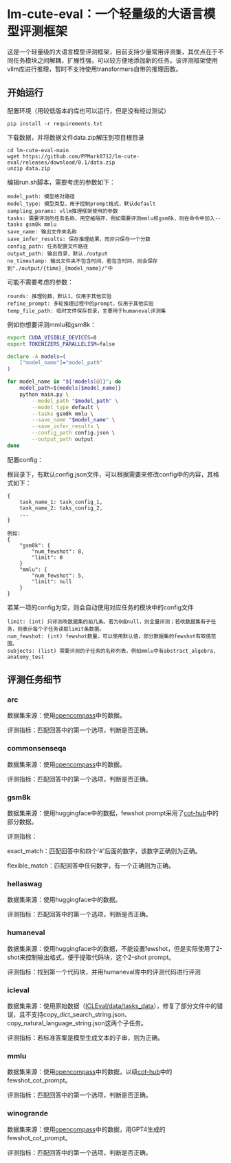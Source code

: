 # lm-cute-eval：一个轻量级的大语言模型评测框架

这是一个轻量级的大语言模型评测框架，目前支持少量常用评测集，其优点在于不同任务模块之间解耦，扩展性强，可以较方便地添加新的任务。该评测框架使用vllm库进行推理，暂时不支持使用transformers自带的推理函数。

## 开始运行

配置环境（用较低版本的库也可以运行，但是没有经过测试）

```
pip install -r requirements.txt
```

下载数据，并将数据文件data.zip解压到项目根目录

```
cd lm-cute-eval-main
wget https://github.com/PPMark0712/lm-cute-eval/releases/download/0.1/data.zip
unzip data.zip
```

编辑run.sh脚本，需要考虑的参数如下：

```
model_path: 模型绝对路径
model_type: 模型类型，用于控制prompt格式，默认default
sampling_params: vllm推理框架使用的参数
tasks: 需要评测的任务名称，用空格隔开，例如需要评测mmlu和gsm8k，则在命令中加入--tasks gsm8k mmlu
save_name: 输出文件夹名称
save_infer_results: 保存推理结果，而非只保存一个分数
config_path: 任务配置文件路径
output_path: 输出目录，默认./output
no_timestamp: 输出文件夹不包含时间，若包含时间，则会保存到"./output/{time}_{model_name}/"中
```

可能不需要考虑的参数：

```
rounds: 推理轮数，默认1，仅用于其他实验
refine_prompt: 多轮推理过程中的prompt，仅用于其他实验
temp_file_path: 临时文件保存目录，主要用于humaneval评测集
```

例如你想要评测mmlu和gsm8k：

```bash
export CUDA_VISIBLE_DEVICES=0
export TOKENIZERS_PARALLELISM=false

declare -A models=(
    ["model_name"]="model_path"
)

for model_name in "${!models[@]}"; do
    model_path=${models[$model_name]}
    python main.py \
        --model_path "$model_path" \
        --model_type default \
        --tasks gsm8k mmlu \
        --save_name "$model_name" \
        --save_infer_results \
        --config_path config.json \
        --output_path output
done
```

配置config：

根目录下，有默认config.json文件，可以根据需要来修改config中的内容，其格式如下：

```
{
	task_name_1: task_config_1,
	task_name_2: taks_config_2,
	...
}

例如:
{
	"gsm8k": {
		"num_fewshot": 8,
		"limit": 0
	}
	"mmlu": {
		"num_fewshot": 5,
		"limit": null
	}
}
```

若某一项的config为空，则会自动使用对应任务的模块中的config文件

```
limit: (int) 只评测改数据集的前几条。若为0或null，则全量评测；若改数据集有子任务，则表示每个子任务读取limit条数据。
num_fewshot: (int) fewshot数量，可以使用默认值，部分数据集的fewshot有取值范围。
subjects: (list) 需要评测的子任务的名称列表，例如mmlu中有abstract_algebra, anatomy_test
```



## 评测任务细节

### arc

数据集来源：使用[opencompass](https://github.com/open-compass/opencompass)中的数据。

评测指标：匹配回答中的第一个选项，判断是否正确。

### commonsenseqa

数据集来源：使用[opencompass](https://github.com/open-compass/opencompass)中的数据。

评测指标：匹配回答中的第一个选项，判断是否正确。

### gsm8k

数据集来源：使用huggingface中的数据，fewshot prompt采用了[cot-hub](https://github.com/FranxYao/chain-of-thought-hub)中的部分数据。

评测指标：

exact_match：匹配回答中和四个'#'后面的数字，该数字正确则为正确。

flexible_match：匹配回答中任何数字，有一个正确则为正确。

### hellaswag

数据集来源：使用huggingface中的数据。

评测指标：匹配回答中的第一个选项，判断是否正确。

### humaneval

数据集来源：使用huggingface中的数据，不能设置fewshot，但是实际使用了2-shot来控制输出格式，便于提取代码块，这个2-shot prompt。

评测指标：找到第一个代码块，并用humaneval库中的评测代码进行评测

### icleval

数据集来源：使用原始数据（[ICLEval/data/tasks_data](https://github.com/yiye3/ICLEval/tree/main/data/tasks_data)），修复了部分文件中的错误，且不支持copy_dict_search_string.json、copy_natural_language_string.json这两个子任务。

评测指标：若标准答案是模型生成文本的子串，则为正确。

### mmlu

数据集来源：使用[opencompass](https://github.com/open-compass/opencompass)中的数据，以级[cot-hub](https://github.com/FranxYao/chain-of-thought-hub)中的fewshot_cot_prompt。

评测指标：匹配回答中的第一个选项，判断是否正确。

### winogrande

数据集来源：使用[opencompass](https://github.com/open-compass/opencompass)中的数据，用GPT4生成的fewshot_cot_prompt。

评测指标：匹配回答中的第一个选项，判断是否正确。

